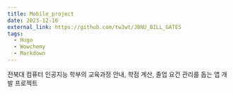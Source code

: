 ```yaml
---
title: Mobile_project
date: 2023-12-16
external_link: https://github.com/tw3wt/JBNU_BILL_GATES
tags:
  - Hugo
  - Wowchemy
  - Markdown
---
```


전북대 컴퓨터 인공지능 학부의 교육과정 안내, 학점 계산, 졸업 요건 관리를 돕는 앱 개발 프로젝트

<!--more-->
